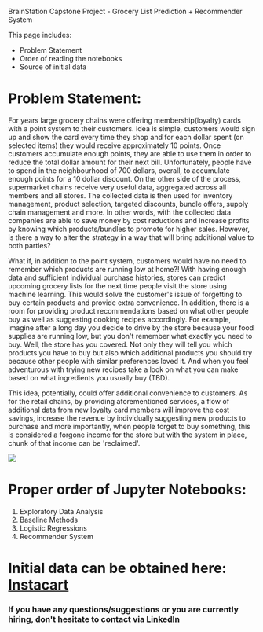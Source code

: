 
BrainStation Capstone Project - Grocery List Prediction + Recommender System

This page includes:
- Problem Statement
- Order of reading the notebooks
- Source of initial data


 # Problem Statement:

For years large grocery chains were offering membership(loyalty) cards with a point system to their customers. Idea is simple, customers would sign up and show the card every time they shop and for each dollar spent (on selected items) they would receive approximately 10 points. Once customers accumulate enough points, they are able to use them in order to reduce the total dollar amount for their next bill. Unfortunately, people have to spend in the neighbourhood of 700 dollars, overall, to accumulate enough points for a 10 dollar discount. On the other side of the process, supermarket chains receive very useful data, aggregated across all members and all stores. The collected data is then used for inventory management, product selection, targeted discounts, bundle offers, supply chain management and more. In other words, with the collected data companies are able to save money by cost reductions and increase profits by knowing which products/bundles to promote for higher sales. However, is there a way to alter the strategy in a way that will bring additional value to both parties?

What if, in addition to the point system, customers would have no need to remember which products are running low at home?! With having enough data and sufficient individual purchase histories, stores can predict upcoming grocery lists for the next time people visit the store using machine learning. This would solve the customer's issue of forgetting to buy certain products and provide extra convenience. In addition, there is a room for providing product recommendations based on what other people buy as well as suggesting cooking recipes accordingly. For example, imagine after a long day you decide to drive by the store because your food supplies are running low, but you don't remember what exactly you need to buy. Well, the store has you covered. Not only they will tell you which products you have to buy but also which additional products you should try because other people with similar preferences loved it. And when you feel adventurous with trying new recipes take a look on what you can make based on what ingredients you usually buy (TBD). 

This idea, potentially, could offer additional convenience to customers. As for the retail chains, by providing aforementioned services, a flow of additional data from new loyalty card members will improve the cost savings, increase the revenue by individually suggesting new products to purchase and more importantly, when people forget to buy something, this is considered a forgone income for the store but with the system in place, chunk of that income can be 'reclaimed'.

![](Capstone_GIF.gif)



 # Proper order of Jupyter Notebooks:

1. Exploratory Data Analysis
2. Baseline Methods
3. Logistic Regressions
4. Recommender System


 # Initial data can be obtained here: [Instacart](https://www.kaggle.com/c/instacart-market-basket-analysis)


 ### If you have any questions/suggestions or you are currently hiring, don't hesitate to contact via [LinkedIn](https://www.linkedin.com/in/anatolii-korniichuk/)

